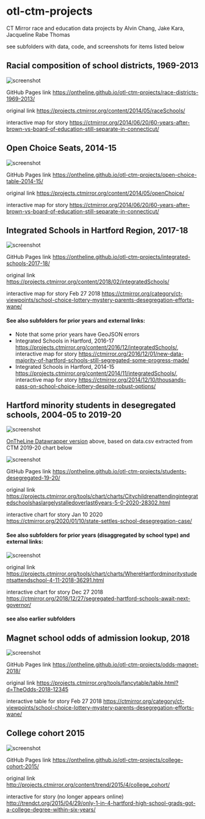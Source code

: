 # otl-ctm-projects
CT Mirror race and education data projects by Alvin Chang, Jake Kara, Jacqueline Rabe Thomas

see subfolders with data, code, and screenshots for items listed below

## Racial composition of school districts, 1969-2013
![screenshot](race-districts-1969-2013/screenshot.png)

GitHub Pages link https://ontheline.github.io/otl-ctm-projects/race-districts-1969-2013/

original link https://projects.ctmirror.org/content/2014/05/raceSchools/

interactive map for story https://ctmirror.org/2014/06/20/60-years-after-brown-vs-board-of-education-still-separate-in-connecticut/

## Open Choice Seats, 2014-15
![screenshot](open-choice-table-2014-15/screenshot.png)

GitHub Pages link https://ontheline.github.io/otl-ctm-projects/open-choice-table-2014-15/

original link https://projects.ctmirror.org/content/2014/05/openChoice/

interactive map for story https://ctmirror.org/2014/06/20/60-years-after-brown-vs-board-of-education-still-separate-in-connecticut/

## Integrated Schools in Hartford Region, 2017-18
![screenshot](integrated-schools-2017-18/screenshot.png)

GitHub Pages link https://ontheline.github.io/otl-ctm-projects/integrated-schools-2017-18/

original link https://projects.ctmirror.org/content/2018/02/integratedSchools/

interactive map for story Feb 27 2018 https://ctmirror.org/category/ct-viewpoints/school-choice-lottery-mystery-parents-desegregation-efforts-wane/

#### See also subfolders for prior years and external links:
- Note that some prior years have GeoJSON errors
- Integrated Schools in Hartford, 2016-17 https://projects.ctmirror.org/content/2016/12/integratedSchools/, interactive map for story https://ctmirror.org/2016/12/01/new-data-majority-of-hartford-schools-still-segregated-some-progress-made/
- Integrated Schools in Hartford, 2014-15 https://projects.ctmirror.org/content/2014/11/integratedSchools/, interactive map for story https://ctmirror.org/2014/12/10/thousands-pass-on-school-choice-lottery-despite-robust-options/

## Hartford minority students in desegregated schools, 2004-05 to 2019-20
![screenshot](students-desegregated-19-20/datawrapper-2019-20.png)

[OnTheLine Datawrapper version](https://datawrapper.dwcdn.net/fdcm0/3/) above, based on data.csv extracted from CTM 2019-20 chart below

![screenshot](students-desegregated-19-20/screenshot.png)

GitHub Pages link https://ontheline.github.io/otl-ctm-projects/students-desegregated-19-20/

original link https://projects.ctmirror.org/tools/chart/charts/Citychildrenattendingintegratedschoolshaslargelystalledoverlast6years-5-0-2020-28302.html

interactive chart for story Jan 10 2020 https://ctmirror.org/2020/01/10/state-settles-school-desegregation-case/

#### See also subfolders for prior years (disaggregated by school type) and external links:

![screenshot](students-desegregated-18-19/screenshot.png)

original link https://projects.ctmirror.org/tools/chart/charts/WhereHartfordminoritystudentsattendschool-4-11-2018-36291.html

interactive chart for story Dec 27 2018 https://ctmirror.org/2018/12/27/segregated-hartford-schools-await-next-governor/

#### see also earlier subfolders

## Magnet school odds of admission lookup, 2018

![screenshot](odds-magnet-2018/screenshot.png)

GitHub Pages link https://ontheline.github.io/otl-ctm-projects/odds-magnet-2018/

original link https://projects.ctmirror.org/tools/fancytable/table.html?d=TheOdds-2018-12345

interactive table for story Feb 27 2018 https://ctmirror.org/category/ct-viewpoints/school-choice-lottery-mystery-parents-desegregation-efforts-wane/

## College cohort 2015
![screenshot](college-cohort-2015/screenshot.png)

GitHub Pages link https://ontheline.github.io/otl-ctm-projects/college-cohort-2015/

original link http://projects.ctmirror.org/content/trend/2015/4/college_cohort/

interactive for story (no longer appears online) http://trendct.org/2015/04/29/only-1-in-4-hartford-high-school-grads-got-a-college-degree-within-six-years/
